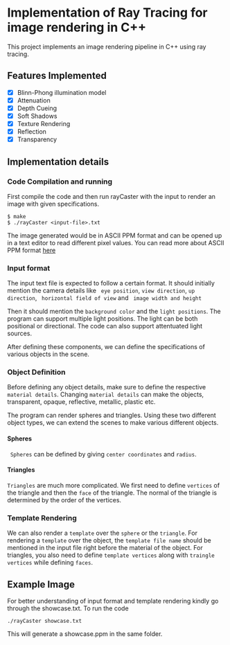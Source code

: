 # Implementation of Ray Tracing for image rendering in C++
This project implements an image rendering pipeline in C++ using ray tracing.

## Features Implemented
 - [X] Blinn-Phong illumination model
 - [X] Attenuation
 - [X] Depth Cueing
 - [X] Soft Shadows
 - [X] Texture Rendering
 - [X] Reflection
 - [X] Transparency

## Implementation details

### Code Compilation and running

First compile the code and then run rayCaster with the input to render an image with given specifications.

```
$ make
$ ./rayCaster <input-file>.txt
```

The image generated would be in ASCII PPM format and can be opened up in a text editor to read different pixel values. You can read more about ASCII PPM format [here][1]

### Input format

The input text file is expected to follow a certain format. It should initially mention the camera details like ``` eye position```, ```view direction```, ```up direction```, ``` horizontal field of view``` and ``` image width and height```

Then it should mention the ``` background color ``` and the ``` light positions ```. The program can support multiple light positions. The light can be both positional or directional. The code can also support attentuated light sources.

After defining these components, we can define the specifications of various objects in the scene.

### Object Definition

Before defining any object details, make sure to define the respective ```material details```. Changing ```material details``` can make the objects, transparent, opaque, reflective, metallic, plastic etc.

The program can render spheres and triangles. Using these two different object types, we can extend the scenes to make various different objects.

#### Spheres

``` Spheres``` can be defined by giving ``` center coordinates ``` and ``` radius ```. 

#### Triangles

``` Triangles ``` are much more complicated. We first need to define ``` vertices ``` of the triangle and then the ``` face ``` of the triangle. The normal of the triangle is determined by the order of the vertices.

### Template Rendering

We can also render a ```template``` over the ```sphere``` or the ```triangle```. For rendering a ```template``` over the object, the ```template file name``` should be mentioned in the input file right before the material of the object. For triangles, you also need to define ```template vertices``` along with ```traingle vertices``` while defining ```faces```.

## Example Image

For better understanding of input format and template rendering kindly go through the showcase.txt. To run the code

```
./rayCaster showcase.txt
```

This will generate a showcase.ppm in the same folder.




[1]: http://netpbm.sourceforge.net/doc/ppm.html



